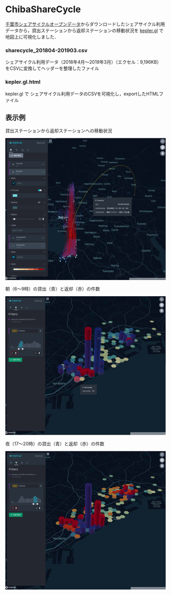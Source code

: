 # ChibaShareCycle

[千葉市シェアサイクルオープンデータ](https://www.city.chiba.jp/sogoseisaku/sogoseisaku/tokku/share-cycle_opnedata.html)からダウンロードしたシェアサイクル利用データから，貸出ステーションから返却ステーションの移動状況を [kepler.gl](https://kepler.gl/) で地図上に可視化しました．
 

### sharecycle_201804-201903.csv

シェアサイクル利用データ（2018年4月～2019年3月）（エクセル：9,196KB）をCSVに変換してヘッダーを整理したファイル

### kepler.gl.html

kepler.gl で シェアサイクル利用データのCSVを可視化し，exportしたHTMLファイル


## 表示例

貸出ステーションから返却ステーションへの移動状況

![ステーション](docs/images/kepler_arc_stations.png)

朝（6〜9時）の貸出（青）と返却（赤）の件数

![朝](docs/images/kepler_hexbin_6-9.png)

夜（17〜20時）の貸出（青）と返却（赤）の件数

![夜](docs/images/kepler_hexbin_17-20.png)
